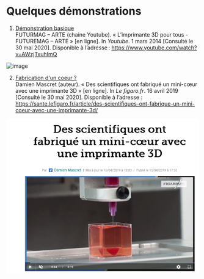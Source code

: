 # Quelques démonstrations 

1. [Démonstration basique](https://www.youtube.com/watch?v=AWzjTxuhImQ)  
FUTURMAG – ARTE (chaine Youtube). « L’imprimante 3D pour tous - FUTUREMAG – ARTE » [en ligne]. In _Youtube_. 1 mars 2014 [Consulté le 30 mai 2020]. Disponible à l’adresse : https://www.youtube.com/watch?v=AWzjTxuhImQ

![image](images/3ddémonstration.png)

2. [Fabrication d'un coeur ?](https://sante.lefigaro.fr/article/des-scientifiques-ont-fabrique-un-mini-coeur-avec-une-imprimante-3d/)  
Damien Mascret (auteur). « Des scientifiques ont fabriqué un mini-cœur avec une imprimante 3D » [en ligne]. In _Le figaro.fr_. 16 avril 2019 [Consulté le 30 mai 2020]. Disponible à l’adresse : https://sante.lefigaro.fr/article/des-scientifiques-ont-fabrique-un-mini-coeur-avec-une-imprimante-3d/

![image](images/3dcoeur.png)
